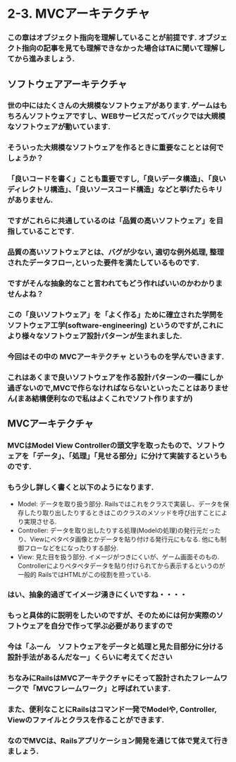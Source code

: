 # 2-3. MVCアーキテクチャ

### この章はオブジェクト指向を理解していることが前提です. オブジェクト指向の記事を見ても理解できなかった場合はTAに聞いて理解してから進みましょう.

## ソフトウェアアーキテクチャ

### 世の中にはたくさんの大規模なソフトウェアがあります. ゲームはもちろんソフトウェアですし、WEBサービスだってバックでは大規模なソフトウェアが動いています.

### そういった大規模なソフトウェアを作るときに重要なこととは何でしょうか？

### 「良いコードを書く」ことも重要ですし,「良いデータ構造」、「良いディレクトリ構造」、「良いソースコード構造」などと挙げたらキリがありません.

### ですがこれらに共通しているのは「品質の高いソフトウェア」を目指していることです.

### 品質の高いソフトウェアとは、バグが少ない, 適切な例外処理, 整理されたデータフロー,といった要件を満たしているものです.

### ですがそんな抽象的なこと言われてもどう作ればいいのかわかりませんよね？

### この「良いソフトウェア」を「よく作る」ために確立された学問を **ソフトウェア工学(software-engineering)** というのですが,これにより様々なソフトウェア設計パターンが生まれました.

### 今回はその中の **MVCアーキテクチャ** というものを学んでいきます.

### これはあくまで良いソフトウェアを作る設計パターンの一種にしか過ぎないので,MVCで作らなければならないといったことはありません(まあ結構便利なので私はよくこれでソフト作りますが)

## MVCアーキテクチャ

### MVCはModel View Controllerの頭文字を取ったもので、ソフトウェアを「データ」、「処理」「見せる部分」に分けて実装するというものです.

### もう少し詳しく書くと以下のようになります.

* Model: データを取り扱う部分. Railsではこれをクラスで実装し、データを保存したり取り出したりするときはこのクラスのメソッドを呼び出すことにより実現させる.
* Controller: データを取り出したりする処理(Modelの処理)の発行元だったり、Viewにペタペタ画像とかデータを貼り付ける発行元にもなる. 他にも制御フローなどをになったりする部分.
* View: 見た目を扱う部分. イメージがつきにくいが、ゲーム画面そのもの. Controllerによりペタペタデータを貼り付けられてから表示するというのが一般的 RailsではHTMLがこの役割を担っている.

### はい、抽象的過ぎてイメージ湧きにくいですね・・・・

### もっと具体的に説明をしたいのですが、そのためには何か実際のソフトウェアを自分で作って学ぶ必要がありますので

### 今は「ふーん　ソフトウェアをデータと処理と見た目部分に分ける設計手法があるんだなー」くらいに考えてください

### ちなみにRailsはMVCアーキテクチャにそって設計されたフレームワークで「MVCフレームワーク」と呼ばれています.

### また、便利なことにRailsはコマンド一発でModelや, Controller, Viewのファイルとクラスを作ることができます.

### なのでMVCは、Railsアプリケーション開発を通じて体で覚えて行きましょう.